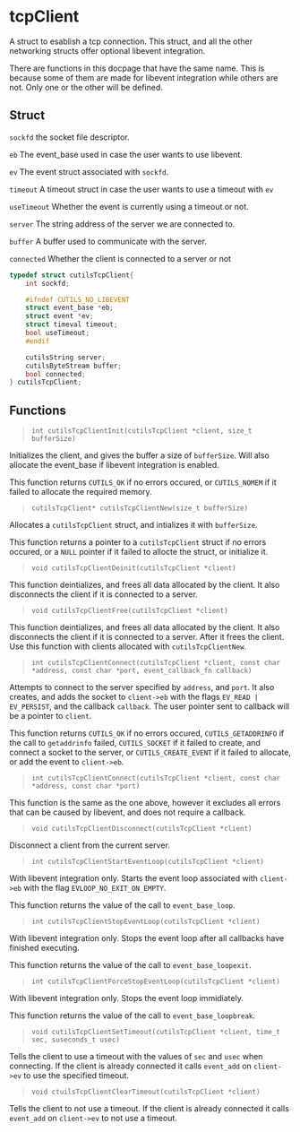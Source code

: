 # tcpClient

A struct to esablish a tcp connection. This struct, and all the other networking structs offer optional libevent integration.

There are functions in this docpage that have the same name. This is because some of them are made for libevent integration while others are not. Only one or the other will be defined.

## Struct

`sockfd` the socket file descriptor.

`eb` The event_base used in case the user wants to use libevent.

`ev` The event struct associated with `sockfd`.

`timeout` A timeout struct in case the user wants to use a timeout with `ev`

`useTimeout` Whether the event is currently using a timeout or not.

`server` The string address of the server we are connected to.

`buffer` A buffer used to communicate with the server.

`connected` Whether the client is connected to a server or not

```c
typedef struct cutilsTcpClient{
	int sockfd;

	#ifndef CUTILS_NO_LIBEVENT
	struct event_base *eb;
	struct event *ev;
	struct timeval timeout;
	bool useTimeout;
	#endif

	cutilsString server;
	cutilsByteStream buffer;
	bool connected;
} cutilsTcpClient;
```

## Functions

>`int cutilsTcpClientInit(cutilsTcpClient *client, size_t bufferSize)`

Initializes the client, and gives the buffer a size of `bufferSize`. Will also allocate the event_base if libevent integration is enabled.

This function returns `CUTILS_OK` if no errors occured, or `CUTILS_NOMEM` if it failed to allocate the required memory.

>`cutilsTcpClient* cutilsTcpClientNew(size_t bufferSize)`

Allocates a `cutilsTcpClient` struct, and intializes it with `bufferSize`.

This function returns a pointer to a `cutilsTcpClient` struct if no errors occured, or a `NULL` pointer if it failed to allocte the struct, or initialize it.

>`void cutilsTcpClientDeinit(cutilsTcpClient *client)`

This function deintializes, and frees all data allocated by the client. It also disconnects the client if it is connected to a server.

>`void cutilsTcpClientFree(cutilsTcpClient *client)`

This function deintializes, and frees all data allocated by the client. It also disconnects the client if it is connected to a server. After it frees the client. Use this function with clients allocated with `cutilsTcpClientNew`.

>`int cutilsTcpClientConnect(cutilsTcpClient *client, const char *address, const char *port, event_callback_fn callback)`

Attempts to connect to the server specified by `address`, and `port`. It also creates, and adds the socket to `client->eb` with the flags `EV_READ | EV_PERSIST`, and the callback `callback`. The user pointer sent to callback will be a pointer to `client`.

This function returns `CUTILS_OK` if no errors occured, `CUTILS_GETADDRINFO` if the call to `getaddrinfo` failed, `CUTILS_SOCKET` if it failed to create, and connect a socket to the server, or `CUTILS_CREATE_EVENT` if it failed to allocate, or add the event to `client->eb`. 

>`int cutilsTcpClientConnect(cutilsTcpClient *client, const char *address, const char *port)`

This function is the same as the one above, however it excludes all errors that can be caused by libevent, and does not require a callback.

>`void cutilsTcpClientDisconnect(cutilsTcpClient *client)`

Disconnect a client from the current server.

>`int cutilsTcpClientStartEventLoop(cutilsTcpClient *client)`

With libevent integration only. Starts the event loop associated with `client->eb` with the flag `EVLOOP_NO_EXIT_ON_EMPTY`.

This function returns the value of the call to `event_base_loop`.

>`int cutilsTcpClientStopEventLoop(cutilsTcpClient *client)`

With libevent integration only. Stops the event loop after all callbacks have finished executing.

This function returns the value of the call to `event_base_loopexit`.

>`int cutilsTcpClientForceStopEventLoop(cutilsTcpClient *client)`

With libevent integration only. Stops the event loop immidiately.

This function returns the value of the call to `event_base_loopbreak`.

>`void cutilsTcpClientSetTimeout(cutilsTcpClient *client, time_t sec, suseconds_t usec)`

Tells the client to use a timeout with the values of `sec` and `usec` when connecting. If the client is already connected it calls `event_add` on `client->ev` to use the specified timeout.

>`void ctuilsTcpClientClearTimeout(cutilsTcpClient *client)`

Tells the client to not use a timeout. If the client is already connected it calls `event_add` on `client->ev` to not use a timeout.
